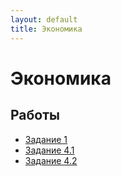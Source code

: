 ```yaml
---
layout: default
title: Экономика
---
```


# Экономика

## Работы

- [Задание 1](https://github.com/arseniiarsenii/ivt-portfolio/tree/main/works/year-1/Экономика/Задание%201%20Величко%20Арсений%20ИВТ%201%20курс%202%20группа%203%20подгруппа.pdf)
- [Задание 4.1](https://github.com/arseniiarsenii/ivt-portfolio/tree/main/works/year-1/Экономика/Задание%204_1%20Величко%20Арсений%20ИВТ%201%20курс%202%20группа%203%20подгруппа.pdf)
- [Задание 4.2](https://github.com/arseniiarsenii/ivt-portfolio/tree/main/works/year-1/Экономика/Задание%204_2%20Величко%20Арсений%20ИВТ%201%20курс%202%20группа%203%20подгруппа.odt)